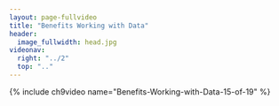 ```yaml
---
layout: page-fullvideo
title: "Benefits Working with Data"
header:
  image_fullwidth: head.jpg
videonav:
  right: "../2"
  top: ".."
---
```


{% include ch9video name="Benefits-Working-with-Data-15-of-19" %}
